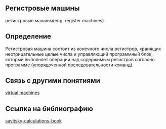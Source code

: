 ## Регистровые машины
регистровые машины(eng: register machines) 

## Определение
Регистровая машина состоит из конечного числа регистров, хранящих неотрицательные целые числа и управляющий программный блок, который выполняет операции над содержимым регистров согласно программе (упорядоченной последовательности команд).

## Cвязь с другими понятиями 
[virtual machines](https://github.com/vernikkkkkkkkkkkkkkkkkkk/concept/blob/main/virtual%20machines/virtual%20machines.md)

## Cсылка на библиографию
[savitsky-calculations-book](https://github.com/vernikkkkkkkkkkkkkkkkkkk/concept/blob/main/bibliography/register%20machines/savitsky-calculations-book.md)
